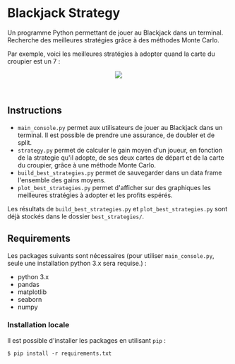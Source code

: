 # Blackjack Strategy

Un programme Python permettant de jouer au Blackjack dans un terminal.
<br/> Recherche des meilleures stratégies grâce à des méthodes Monte Carlo.

Par exemple, voici les meilleures stratégies à adopter quand la carte du croupier est un 7 :

<p align="center">
  <img src="https://raw.githubusercontent.com/mathiasgout/blackjack_strategy/master/best_strategies/BS_dealer_7.png">
</p>

<br/>

## Instructions

- `main_console.py` permet aux utilisateurs de jouer au Blackjack dans un terminal. Il est possible de prendre une assurance, de doubler et de split.
- `strategy.py` permet de calculer le gain moyen d'un joueur, en fonction de la strategie qu'il adopte, de ses deux cartes de départ et de la carte du croupier, grâce à une méthode Monte Carlo.
- `build_best_strategies.py` permet de sauvegarder dans un data frame l'ensemble des gains moyens.
- `plot_best_strategies.py` permet d'afficher sur des graphiques les meilleures stratégies à adopter et les profits espérés.

Les résultats de `build_best_strategies.py` et `plot_best_strategies.py` sont déjà stockés dans le dossier `best_strategies/`.


## Requirements

Les packages suivants sont nécessaires (pour utiliser `main_console.py`, seule une installation python 3.x sera requise.) : 

- python 3.x
- pandas
- matplotlib
- seaborn
- numpy

### Installation locale

Il est possible d'installer les packages en utilisant `pip` :
```
$ pip install -r requirements.txt
```
